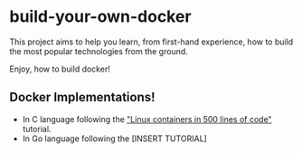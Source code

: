 # build-your-own-docker
This project aims to help you learn, from first-hand experience, how to build the most popular technologies from the ground.

Enjoy, how to build docker!

## Docker Implementations!
- In C language following the ["Linux containers in 500 lines of code"](https://blog.lizzie.io/linux-containers-in-500-loc.html)
tutorial.
- In Go language following the [INSERT TUTORIAL]
